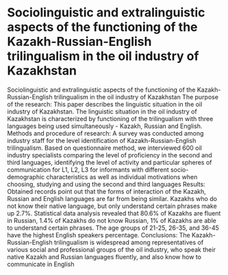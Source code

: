 # Sociolinguistic and extralinguistic aspects of the functioning of the Kazakh-Russian-English trilingualism in the oil industry of Kazakhstan
Sociolinguistic and extralinguistic aspects of the functioning of the Kazakh-Russian-English trilingualism in the oil industry of Kazakhstan
The purpose of the research: This paper describes the linguistic situation in the oil industry of Kazakhstan. The linguistic situation in the oil industry of Kazakhstan is characterized by functioning of the trilingualism with three languages being used simultaneously - Kazakh, Russian and English. 
Methods and procedure of research: A survey was conducted among industry staff for the level identification of Kazakh-Russian-English trilingualism. Based on questionnaire method, we interviewed 600 oil industry specialists comparing the level of proficiency in the second and third languages, identifying the level of activity and particular spheres of communication for L1, L2, L3 for informants with different socio-demographic characteristics as well as individual motivations when choosing, studying and using the second and third languages 
Results: Obtained records point out that the forms of interaction of the Kazakh, Russian and English languages are far from being similar. Kazakhs who do not know their native language, but only understand certain phrases make up 2.7%. Statistical data analysis revealed that 80.6% of Kazakhs are fluent in Russian, 1.4% of Kazakhs do not know Russian, 1% of Kazakhs are able to understand certain phrases. The age groups of 21-25, 26-35, and 36-45 have the highest English speakers percentage.
Conclusions: The Kazakh-Russian-English trilingualism is widespread among representatives of various social and professional groups of the oil industry, who speak their native Kazakh and Russian languages fluently, and also know how to communicate in English
